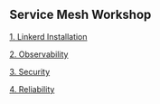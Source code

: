 ## Service Mesh Workshop

[1. Linkerd Installation](Docs/1.Installation.md)

[2. Observability](Docs/2.Observability.md)

[3. Security](Docs/3.Security.md)

[4. Reliability](Docs/4.Reliability.md)
